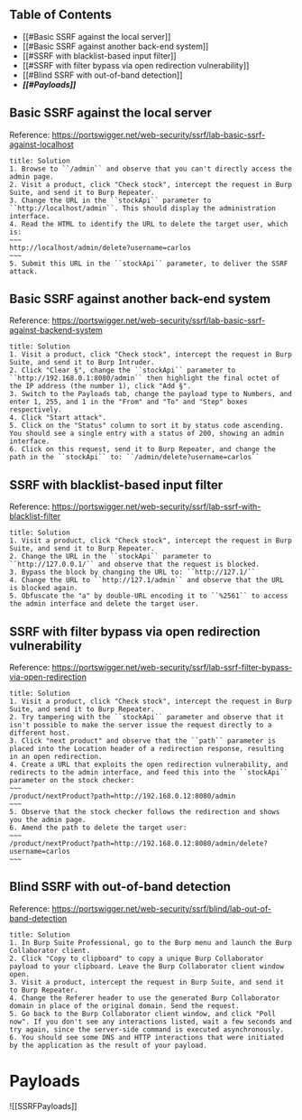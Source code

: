 ## Table of Contents

- [[#Basic SSRF against the local server]]
- [[#Basic SSRF against another back-end system]]
- [[#SSRF with blacklist-based input filter]]
- [[#SSRF with filter bypass via open redirection vulnerability]]
- [[#Blind SSRF with out-of-band detection]]
- _**[[#Payloads]]**_

## Basic SSRF against the local server
Reference: https://portswigger.net/web-security/ssrf/lab-basic-ssrf-against-localhost

```ad-done
title: Solution
1. Browse to ``/admin`` and observe that you can't directly access the admin page.
2. Visit a product, click "Check stock", intercept the request in Burp Suite, and send it to Burp Repeater.
3. Change the URL in the ``stockApi`` parameter to ``http://localhost/admin``. This should display the administration interface.
4. Read the HTML to identify the URL to delete the target user, which is:
~~~
http://localhost/admin/delete?username=carlos
~~~
5. Submit this URL in the ``stockApi`` parameter, to deliver the SSRF attack.
```

## Basic SSRF against another back-end system
Reference: https://portswigger.net/web-security/ssrf/lab-basic-ssrf-against-backend-system

```ad-done
title: Solution
1. Visit a product, click "Check stock", intercept the request in Burp Suite, and send it to Burp Intruder.
2. Click "Clear §", change the ``stockApi`` parameter to ``http://192.168.0.1:8080/admin`` then highlight the final octet of the IP address (the number 1), click "Add §".
3. Switch to the Payloads tab, change the payload type to Numbers, and enter 1, 255, and 1 in the "From" and "To" and "Step" boxes respectively.
4. Click "Start attack".
5. Click on the "Status" column to sort it by status code ascending. You should see a single entry with a status of 200, showing an admin interface.
6. Click on this request, send it to Burp Repeater, and change the path in the ``stockApi`` to: ``/admin/delete?username=carlos``
```

## SSRF with blacklist-based input filter
Reference: https://portswigger.net/web-security/ssrf/lab-ssrf-with-blacklist-filter

```ad-done
title: Solution
1. Visit a product, click "Check stock", intercept the request in Burp Suite, and send it to Burp Repeater.
2. Change the URL in the ``stockApi`` parameter to ``http://127.0.0.1/`` and observe that the request is blocked.
3. Bypass the block by changing the URL to: ``http://127.1/``
4. Change the URL to ``http://127.1/admin`` and observe that the URL is blocked again.
5. Obfuscate the "a" by double-URL encoding it to ``%2561`` to access the admin interface and delete the target user.
```

## SSRF with filter bypass via open redirection vulnerability
Reference: https://portswigger.net/web-security/ssrf/lab-ssrf-filter-bypass-via-open-redirection

```ad-done
title: Solution
1. Visit a product, click "Check stock", intercept the request in Burp Suite, and send it to Burp Repeater.
2. Try tampering with the ``stockApi`` parameter and observe that it isn't possible to make the server issue the request directly to a different host.
3. Click "next product" and observe that the ``path`` parameter is placed into the Location header of a redirection response, resulting in an open redirection.
4. Create a URL that exploits the open redirection vulnerability, and redirects to the admin interface, and feed this into the ``stockApi`` parameter on the stock checker:
~~~
/product/nextProduct?path=http://192.168.0.12:8080/admin
~~~
5. Observe that the stock checker follows the redirection and shows you the admin page.
6. Amend the path to delete the target user:
~~~
/product/nextProduct?path=http://192.168.0.12:8080/admin/delete?username=carlos
~~~
```

## Blind SSRF with out-of-band detection
Reference: https://portswigger.net/web-security/ssrf/blind/lab-out-of-band-detection

```ad-done
title: Solution
1. In Burp Suite Professional, go to the Burp menu and launch the Burp Collaborator client.
2. Click "Copy to clipboard" to copy a unique Burp Collaborator payload to your clipboard. Leave the Burp Collaborator client window open.
3. Visit a product, intercept the request in Burp Suite, and send it to Burp Repeater.
4. Change the Referer header to use the generated Burp Collaborator domain in place of the original domain. Send the request.
5. Go back to the Burp Collaborator client window, and click "Poll now". If you don't see any interactions listed, wait a few seconds and try again, since the server-side command is executed asynchronously.
6. You should see some DNS and HTTP interactions that were initiated by the application as the result of your payload.
```

# Payloads
![[SSRFPayloads]]

